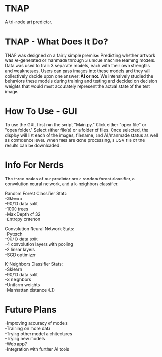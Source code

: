 # TNAP
A tri-node art predictor.

# TNAP - What Does It Do?
TNAP was designed on a fairly simple premise: Predicting whether artwork was AI-generated or manmade through 3 unique machine learning models. Data was used to train 3 separate models, each with their own strengths and weaknesses. Users can pass images into these models and they will collectively decide upon one answer: **AI or not**. We intensively studied the behaviors these models during training and testing and decided on decision weights that would most accurately represent the actual state of the test image.

# How To Use - GUI
To use the GUI, first run the script "Main.py." Click either "open file" or "open folder." Select either file(s) or a folder of files. Once selected, the display will list each of the images, filename, and AI/manmade status as well as confidence level. When files are done processing, a CSV file of the results can be downloaded.

# Info For Nerds
The three nodes of our predictor are a random forest classifier, a convolution neural network, and a k-neighbors classifier.  
  
Random Forest Classifier Stats:  
  -Sklearn  
  -90/10 data split  
  -1000 trees  
  -Max Depth of 32  
  -Entropy criterion  
    
Convolution Neural Network Stats:  
  -Pytorch  
  -90/10 data split  
  -4 convolution layers with pooling  
  -2 linear layers  
  -SGD optimizer  
  
 K-Neighbors Classifier Stats:  
  -Sklearn  
  -90/10 data split  
  -3 neighbors  
  -Uniform weights  
  -Manhattan distance (L1)  
    
# Future Plans  
-Improving accuracy of models  
  -Training on more data  
  -Trying other model architectures  
  -Trying new models  
-Web app?  
-Integration with further AI tools  
